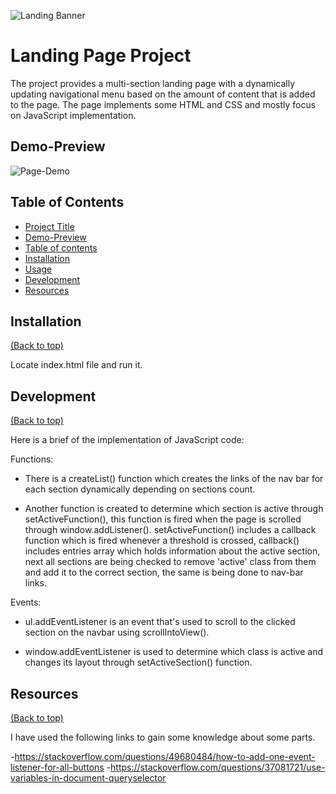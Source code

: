 ![Landing Banner](https://i.imgur.com/SOylf5Y.png)

# Landing Page Project
	
The project provides a multi-section landing page with a dynamically updating navigational menu based on the amount of content that is added to the page.
The page implements some HTML and CSS and mostly focus on JavaScript implementation.

## Demo-Preview
![Page-Demo](https://i.imgur.com/9lpBlDm.png)

## Table of Contents

- [Project Title](#project-title)
- [Demo-Preview](#demo-preview)
- [Table of contents](#table-of-contents)
- [Installation](#installation)
- [Usage](#usage)
- [Development](#development)
- [Resources](#resources)

## Installation
[(Back to top)](#table-of-contents)

Locate index.html file and run it.

## Development
[(Back to top)](#table-of-contents)

Here is a brief of the implementation of JavaScript code:

Functions:
- There is a createList() function which creates the links of the nav bar for each section dynamically depending on sections count.

- Another function is created to determine which section is active through setActiveFunction(), this function is fired when the page is scrolled
through window.addListener().
setActiveFunction() includes a callback function which is fired whenever a threshold is crossed, callback() includes entries array which holds
information about the active section, next all sections are being checked to remove 'active' class from them and add it to the correct section,
the same is being done to nav-bar links.

Events:
- ul.addEventListener is an event that's used to scroll to the clicked section on the navbar using scrollIntoView().

- window.addEventListener is used to determine which class is active and changes its layout through setActiveSection() function.

## Resources
[(Back to top)](#table-of-contents)

I have used the following links to gain some knowledge about some parts.

-https://stackoverflow.com/questions/49680484/how-to-add-one-event-listener-for-all-buttons
-https://stackoverflow.com/questions/37081721/use-variables-in-document-queryselector